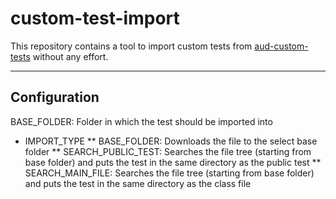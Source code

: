 # custom-test-import

This repository contains a tool to import custom tests from [aud-custom-tests](https://github.com/stormofice/aud-custom-tests) without any effort.

---
## Configuration

BASE_FOLDER: Folder in which the test should be imported into

* IMPORT_TYPE
** BASE_FOLDER: Downloads the file to the select base folder
** SEARCH_PUBLIC_TEST: Searches the file tree (starting from base folder) and puts the test in the same directory as the public test
** SEARCH_MAIN_FILE: Searches the file tree (starting from base folder) and puts the test in the same directory as the class file

